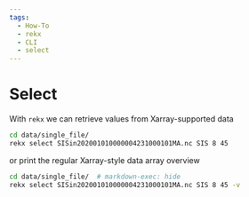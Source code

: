 ```yaml
---
tags:
  - How-To
  - rekx
  - CLI
  - select
---
```


# Select

With `rekx` we can retrieve values from Xarray-supported data

``` bash exec="true" result="ansi" source="above"
cd data/single_file/
rekx select SISin202001010000004231000101MA.nc SIS 8 45
```

or print the regular Xarray-style data array overview

``` bash exec="true" result="ansi" source="above"
cd data/single_file/  # markdown-exec: hide
rekx select SISin202001010000004231000101MA.nc SIS 8 45 -v
```
